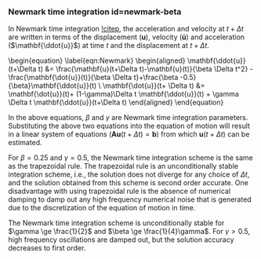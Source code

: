 ### Newmark time integration id=newmark-beta

In Newmark time integration [!citep](newmark1959amethod), the acceleration and velocity at $t+\Delta t$ are written in terms of the displacement ($\mathbf{u}$), velocity ($\mathbf{\dot{u}}$) and acceleration ($\mathbf{\ddot{u}}$) at time $t$ and the displacement at $t+\Delta t$.

\begin{equation} \label{eqn:Newmark}
\begin{aligned}
\mathbf{\ddot{u}}(t+\Delta t) &= \frac{\mathbf{u}(t+\Delta t)-\mathbf{u}(t)}{\beta \Delta t^2} - \frac{\mathbf{\dot{u}}(t)}{\beta \Delta t}+\frac{\beta -0.5}{\beta}\mathbf{\ddot{u}}(t) \\
\mathbf{\dot{u}}(t+ \Delta t) &= \mathbf{\dot{u}}(t)+ (1-\gamma)\Delta t \mathbf{\ddot{u}}(t) + \gamma \Delta t \mathbf{\ddot{u}}(t+\Delta t)
\end{aligned}
\end{equation}

In the above equations, $\beta$ and $\gamma$ are Newmark time integration parameters. Substituting the above two equations into the equation of motion will result in a linear system of equations ($\mathbf{Au}(t+\Delta t) = \mathbf{b}$) from which $\mathbf{u}(t+\Delta t)$ can be estimated.

For $\beta = 0.25$ and $\gamma = 0.5$, the Newmark time integration scheme is the same as the trapezoidal rule. The trapezoidal rule is an unconditionally stable integration scheme, i.e., the solution does not diverge for any choice of $\Delta t$, and the solution obtained from this scheme is second order accurate. One disadvantage with using trapezoidal rule is the absence of numerical damping to damp out any high frequency numerical noise that is generated due to the discretization of the equation of motion in time.

The Newmark time integration scheme is unconditionally stable for $\gamma \ge \frac{1}{2}$ and $\beta \ge \frac{1}{4}\gamma$. For $\gamma > 0.5$, high frequency oscillations are damped out, but the solution accuracy decreases to first order.
